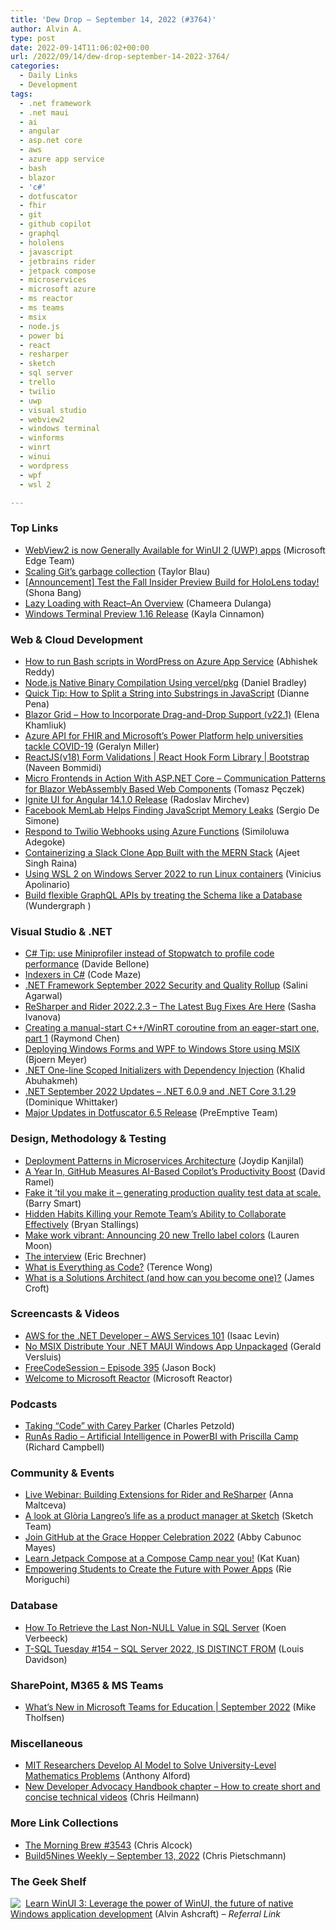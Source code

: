```yaml
---
title: 'Dew Drop – September 14, 2022 (#3764)'
author: Alvin A.
type: post
date: 2022-09-14T11:06:02+00:00
url: /2022/09/14/dew-drop-september-14-2022-3764/
categories:
  - Daily Links
  - Development
tags:
  - .net framework
  - .net maui
  - ai
  - angular
  - asp.net core
  - aws
  - azure app service
  - bash
  - blazor
  - 'c#'
  - dotfuscator
  - fhir
  - git
  - github copilot
  - graphql
  - hololens
  - javascript
  - jetbrains rider
  - jetpack compose
  - microservices
  - microsoft azure
  - ms reactor
  - ms teams
  - msix
  - node.js
  - power bi
  - react
  - resharper
  - sketch
  - sql server
  - trello
  - twilio
  - uwp
  - visual studio
  - webview2
  - windows terminal
  - winforms
  - winrt
  - winui
  - wordpress
  - wpf
  - wsl 2

---
```

### <a name="top"></a>Top Links

  * <a href="https://blogs.windows.com/msedgedev/2022/09/13/webview2-generally-available-winui-2-uwp/" target="_blank" rel="noopener">WebView2 is now Generally Available for WinUI 2 (UWP) apps</a> (Microsoft Edge Team)
  * <a href="https://github.blog/2022-09-13-scaling-gits-garbage-collection/" target="_blank" rel="noopener">Scaling Git’s garbage collection</a> (Taylor Blau)
  * <a href="https://techcommunity.microsoft.com/t5/mixed-reality-partners/announcement-test-the-fall-insider-preview-build-for-hololens/ba-p/3625882" target="_blank" rel="noopener">[Announcement] Test the Fall Insider Preview Build for HoloLens today!</a> (Shona Bang)
  * <a href="https://www.syncfusion.com/blogs/post/lazy-loading-with-react-an-overview.aspx?utm_source=alvinashcraft&utm_medium=email&utm_campaign=alvinashcraft_blog_edmsep22" target="_blank" rel="noopener">Lazy Loading with React–An Overview</a> (Chameera Dulanga)
  * <a href="https://devblogs.microsoft.com/commandline/windows-terminal-preview-1-16-release/" target="_blank" rel="noopener">Windows Terminal Preview 1.16 Release</a> (Kayla Cinnamon)



### <a name="web"></a>Web & Cloud Development

  * <a href="https://techcommunity.microsoft.com/t5/apps-on-azure-blog/how-to-run-bash-scripts-in-wordpress-on-azure-app-service/ba-p/3625692" target="_blank" rel="noopener">How to run Bash scripts in WordPress on Azure App Service</a> (Abhishek Reddy)
  * <a href="https://www.pulumi.com/blog/nodejs-binaries-with-pkg/" target="_blank" rel="noopener">Node.js Native Binary Compilation Using vercel/pkg</a> (Daniel Bradley)
  * <a href="https://www.sitepoint.com/string-substrings-javascript/?utm_source=rss" target="_blank" rel="noopener">Quick Tip: How to Split a String into Substrings in JavaScript</a> (Dianne Pena)
  * <a href="https://community.devexpress.com/blogs/aspnet/archive/2022/09/14/blazor-grid-how-to-incorporate-drag-and-drop-support-v22-1.aspx" target="_blank" rel="noopener">Blazor Grid – How to Incorporate Drag-and-Drop Support (v22.1)</a> (Elena Khamliuk)
  * <a href="https://azure.microsoft.com/blog/azure-api-for-fhir-and-microsoft-s-power-platform-help-universities-tackle-covid19/" target="_blank" rel="noopener">Azure API for FHIR and Microsoft’s Power Platform help universities tackle COVID-19</a> (Geralyn Miller)
  * <a href="https://www.learmoreseekmore.com/2022/09/reactjs-v18-formvaidations-react-hook-form-library-bootstrap.html" target="_blank" rel="noopener">ReactJS(v18) Form Validations | React Hook Form Library | Bootstrap</a> (Naveen Bommidi)
  * <a href="http://www.tpeczek.com/2022/09/micro-frontends-in-action-with-aspnet.html" target="_blank" rel="noopener">Micro Frontends in Action With ASP.NET Core &#8211; Communication Patterns for Blazor WebAssembly Based Web Components</a> (Tomasz Pęczek)
  * <a href="https://www.infragistics.com/community/blogs/b/infragistics/posts/ignite-ui-for-angular-14-1-0-release" target="_blank" rel="noopener">Ignite UI for Angular 14.1.0 Release</a> (Radoslav Mirchev)
  * <a href="https://www.infoq.com/news/2022/09/memlab-javascript-memory-leaks/?utm_campaign=infoq_content&utm_source=infoq&utm_medium=feed&utm_term=global" target="_blank" rel="noopener">Facebook MemLab Helps Finding JavaScript Memory Leaks</a> (Sergio De Simone)
  * <a href="https://www.twilio.com/blog/respond-to-twilio-webhooks-using-azure-functions" target="_blank" rel="noopener">Respond to Twilio Webhooks using Azure Functions</a> (Similoluwa Adegoke)
  * <a href="https://www.docker.com/blog/containerizing-a-slack-clone-app-built-with-the-mern-stack/" target="_blank" rel="noopener">Containerizing a Slack Clone App Built with the MERN Stack</a> (Ajeet Singh Raina)
  * <a href="https://techcommunity.microsoft.com/t5/itops-talk-blog/using-wsl-2-on-windows-server-2022-to-run-linux-containers/ba-p/3624745" target="_blank" rel="noopener">Using WSL 2 on Windows Server 2022 to run Linux containers</a> (Vinicius Apolinario)
  * <a href="https://dev.to/wundergraph/build-flexible-graphql-apis-by-treating-the-schema-like-a-database-4h9c" target="_blank" rel="noopener">Build flexible GraphQL APIs by treating the Schema like a Database</a> (Wundergraph )



### <a name="dotnet"></a>Visual Studio & .NET

  * <a href="https://www.code4it.dev/csharptips/profile-code-with-miniprofiler" target="_blank" rel="noopener">C# Tip: use Miniprofiler instead of Stopwatch to profile code performance</a> (Davide Bellone)
  * <a href="https://code-maze.com/csharp-indexers/" target="_blank" rel="noopener">Indexers in C#</a> (Code Maze)
  * <a href="https://devblogs.microsoft.com/dotnet/dotnet-framework-september-2022-security-and-quality-rollup/" target="_blank" rel="noopener">.NET Framework September 2022 Security and Quality Rollup</a> (Salini Agarwal)
  * <a href="https://blog.jetbrains.com/dotnet/2022/09/13/resharper-and-rider-2022-2-3/" target="_blank" rel="noopener">ReSharper and Rider 2022.2.3 – The Latest Bug Fixes Are Here</a> (Sasha Ivanova)
  * <a href="https://devblogs.microsoft.com/oldnewthing/20220913-00/?p=107170" target="_blank" rel="noopener">Creating a manual-start C++/WinRT coroutine from an eager-start one, part 1</a> (Raymond Chen)
  * <a href="https://www.textcontrol.com/blog/2022/09/14/deploying-windows-forms-and-wpf-to-windows-store-using-msix/" target="_blank" rel="noopener">Deploying Windows Forms and WPF to Windows Store using MSIX</a> (Bjoern Meyer)
  * <a href="https://khalidabuhakmeh.com/dotnet-one-line-scoped-initializers-with-dependency-injection" target="_blank" rel="noopener">.NET One-line Scoped Initializers with Dependency Injection</a> (Khalid Abuhakmeh)
  * <a href="https://devblogs.microsoft.com/dotnet/september-2022-updates/" target="_blank" rel="noopener">.NET September 2022 Updates – .NET 6.0.9 and .NET Core 3.1.29</a> (Dominique Whittaker)
  * <a href="https://www.preemptive.com/major-updates-in-dotfuscator-6-5-release/" target="_blank" rel="noopener">Major Updates in Dotfuscator 6.5 Release</a> (PreEmptive Team)



### <a name="design"></a>Design, Methodology & Testing

  * <a href="https://www.developer.com/design/deployment-patterns-microservices/" target="_blank" rel="noopener">Deployment Patterns in Microservices Architecture</a> (Joydip Kanjilal)
  * <a href="https://visualstudiomagazine.com/articles/2022/09/13/copilot-impact.aspx" target="_blank" rel="noopener">A Year In, GitHub Measures AI-Based Copilot&#8217;s Productivity Boost</a> (David Ramel)
  * <a href="https://endjin.com/what-we-think/talks/fake-it-til-you-make-it-generating-production-quality-test-data-at-scale.html" target="_blank" rel="noopener">Fake it &#8217;til you make it &#8211; generating production quality test data at scale.</a> (Barry Smart)
  * <a href="https://www.infoq.com/articles/hidden-habits-killing-collaboration/?utm_campaign=infoq_content&utm_source=infoq&utm_medium=feed&utm_term=global" target="_blank" rel="noopener">Hidden Habits Killing your Remote Team’s Ability to Collaborate Effectively</a> (Bryan Stallings)
  * <a href="https://blog.trello.com/20-new-trello-label-colors" target="_blank" rel="noopener">Make work vibrant: Announcing 20 new Trello label colors</a> (Lauren Moon)
  * <a href="https://imwrightshardcode.com/2022/09/the-interview/" target="_blank" rel="noopener">The interview</a> (Eric Brechner)
  * <a href="https://octopus.com/blog/what-is-everything-as-code" target="_blank" rel="noopener">What is Everything as Code?</a> (Terence Wong)
  * <a href="https://www.jamescroft.co.uk/what-is-a-solutions-architect-and-how-can-you-become-one/" target="_blank" rel="noopener">What is a Solutions Architect (and how can you become one)?</a> (James Croft)



### <a name="videos"></a>Screencasts & Videos

  * <a href="http://www.youtube.com/watch?v=0HcbygI4jfw" target="_blank" rel="noopener">AWS for the .NET Developer &#8211; AWS Services 101</a> (Isaac Levin)
  * <a href="http://www.youtube.com/watch?v=GgU4ulGYQEk" target="_blank" rel="noopener">No MSIX Distribute Your .NET MAUI Windows App Unpackaged</a> (Gerald Versluis)
  * <a href="http://www.youtube.com/watch?v=vQ2BqFP5244" target="_blank" rel="noopener">FreeCodeSession &#8211; Episode 395</a> (Jason Bock)
  * <a href="https://www.youtube.com/watch?v=7NTJW4Bm710&ab_channel=MicrosoftReactor" target="_blank" rel="noopener">Welcome to Microsoft Reactor</a> (Microsoft Reactor)



### <a name="podcasts"></a>Podcasts

  * <a href="https://www.charlespetzold.com/blog/2022/09/Taking-Code-with-Carey-Parker.html" target="_blank" rel="noopener">Taking “Code” with Carey Parker</a> (Charles Petzold)
  * <a href="https://runasradio.com/Shows/Show/845" target="_blank" rel="noopener">RunAs Radio &#8211; Artificial Intelligence in PowerBI with Priscilla Camp</a> (Richard Campbell)



### <a name="events"></a>Community & Events

  * <a href="https://blog.jetbrains.com/platform/2022/09/live-webinar-building-extensions-for-rider-and-resharper/" target="_blank" rel="noopener">Live Webinar: Building Extensions for Rider and ReSharper</a> (Anna Maltceva)
  * <a href="https://www.sketch.com/blog/2022/09/13/made-with-sketch-gloria-langreo/" target="_blank" rel="noopener">A look at Glòria Langreo’s life as a product manager at Sketch</a> (Sketch Team)
  * <a href="https://github.blog/2022-09-13-join-github-at-the-grace-hopper-celebration-2022/" target="_blank" rel="noopener">Join GitHub at the Grace Hopper Celebration 2022</a> (Abby Cabunoc Mayes)
  * <a href="http://android-developers.googleblog.com/2022/09/learn-jetpack-compose-at-compose-camp-near-you.html" target="_blank" rel="noopener">Learn Jetpack Compose at a Compose Camp near you!</a> (Kat Kuan)
  * <a href="https://techcommunity.microsoft.com/t5/microsoft-mvp-award-program-blog/empowering-students-to-create-the-future-with-power-apps/ba-p/3625424" target="_blank" rel="noopener">Empowering Students to Create the Future with Power Apps</a> (Rie Moriguchi)



### <a name="sql"></a>Database

  * <a href="https://www.mssqltips.com/sqlservertip/7379/last-non-null-value-set-of-sql-server-records/" target="_blank" rel="noopener">How To Retrieve the Last Non-NULL Value in SQL Server</a> (Koen Verbeeck)
  * <a href="https://www.red-gate.com/simple-talk/blogs/t-sql-tuesday-154-sql-server-2022-is-distinct-from/" target="_blank" rel="noopener">T-SQL Tuesday #154 – SQL Server 2022, IS DISTINCT FROM</a> (Louis Davidson)



### <a name="sp"></a>SharePoint, M365 & MS Teams

  * <a href="https://techcommunity.microsoft.com/t5/education-blog/what-s-new-in-microsoft-teams-for-education-september-2022/ba-p/3624898" target="_blank" rel="noopener">What’s New in Microsoft Teams for Education | September 2022</a> (Mike Tholfsen)



### <a name="misc"></a>Miscellaneous

  * <a href="https://www.infoq.com/news/2022/09/mit-math-solving-ai/?utm_campaign=infoq_content&utm_source=infoq&utm_medium=feed&utm_term=global" target="_blank" rel="noopener">MIT Researchers Develop AI Model to Solve University-Level Mathematics Problems</a> (Anthony Alford)
  * <a href="https://christianheilmann.com/2022/09/13/new-developer-advocacy-handbook-chapter-how-to-create-short-and-concise-technical-videos/" target="_blank" rel="noopener">New Developer Advocacy Handbook chapter – How to create short and concise technical videos</a> (Chris Heilmann)



### <a name="links"></a>More Link Collections

  * <a href="https://blog.cwa.me.uk/2022/09/14/the-morning-brew-3543/" target="_blank" rel="noopener">The Morning Brew #3543</a> (Chris Alcock)
  * <a href="https://build5nines.com/build5nines-weekly-september-13-2022/" target="_blank" rel="noopener">Build5Nines Weekly – September 13, 2022</a> (Chris Pietschmann)



### <a name="shelf"></a>The Geek Shelf

<a href="https://www.amazon.com/dp/1800208669/?tag=amavin-20" target="_blank" rel="noopener"><img decoding="async" align="left" style="margin: 0px 4px 0px 0px; border: 0px currentcolor; border-image: none; float: left; display: inline; background-image: none;" src="https://m.media-amazon.com/images/I/41Z9lMC71WL._SS135_.jpg" border="0" /></a>&nbsp;<a href="https://www.amazon.com/dp/1800208669/?tag=amavin-20" target="_blank" rel="noopener">Learn WinUI 3: Leverage the power of WinUI, the future of native Windows application development</a> (Alvin Ashcraft) _&#8211; Referral Link_